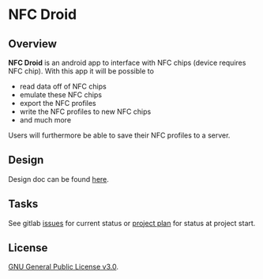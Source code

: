 # NFC Droid

## Overview
**NFC Droid** is an android app to interface with NFC chips (device requires NFC chip).
With this app it will be possible to

+ read data off of NFC chips
+ emulate these NFC chips
+ export the NFC profiles
+ write the NFC profiles to new NFC chips
+ and much more

Users will furthermore be able to save their NFC profiles to a server.

## Design
Design doc can be found [here](project-proposal.md).

## Tasks
See gitlab [issues](https://gitlab.com/_cicero/NFCApp/-/boards) for current status or [project plan]( project-plan.png) for status at project start.

## License
[GNU General Public License v3.0](LICENSE).
